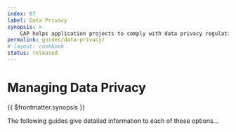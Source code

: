 ```yaml
---
index: 67
label: Data Privacy
synopsis: >
    CAP helps application projects to comply with data privacy regulations using SAP Business Technology Platform (BTP) services.
permalink: guides/data-privacy/
# layout: cookbook
status: released
---
```


# Managing Data Privacy


{{ $frontmatter.synopsis }}


The following guides give detailed information to each of these options...

<script setup>
import { data as pages } from './index.data.js'
</script>

<br>
<IndexList :pages='pages' />
